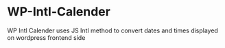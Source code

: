 # WP-Intl-Calender
WP Intl Calender uses JS Intl method to convert dates and times displayed on wordpress frontend side
